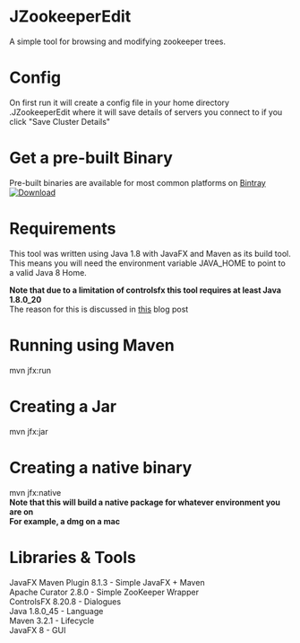 JZookeeperEdit
==============

A simple tool for browsing and modifying zookeeper trees.


Config
=======
On first run it will create a config file in your home directory .JZookeeperEdit
where it will save details of servers you connect to if you click "Save Cluster Details"


Get a pre-built Binary
======================
Pre-built binaries are available for most common platforms on [Bintray](https://bintray.com/feldoh/JZookeeperEdit/JZookeeperEdit)<br>
[ ![Download](https://api.bintray.com/packages/feldoh/JZookeeperEdit/JZookeeperEdit/images/download.svg) ](https://bintray.com/feldoh/JZookeeperEdit/JZookeeperEdit/_latestVersion)

Requirements
==============
This tool was written using Java 1.8 with JavaFX and Maven as its build tool.
This means you will need the environment variable JAVA_HOME to point to a valid Java 8 Home.

**Note that due to a limitation of controlsfx this tool requires at least Java 1.8.0_20**<br>
The reason for this is discussed in [this](http://fxexperience.com/2014/09/announcing-controlsfx-8-20-7/) blog post

Running using Maven
====================
mvn jfx:run


Creating a Jar
===============
mvn jfx:jar


Creating a native binary
=========================
mvn jfx:native
<br>**Note that this will build a native package for whatever environment you are on**
<br>**For example, a dmg on a mac**


Libraries & Tools
=========================
JavaFX Maven Plugin 8.1.3  - Simple JavaFX + Maven<br>
Apache Curator 2.8.0       - Simple ZooKeeper Wrapper<br>
ControlsFX 8.20.8          - Dialogues<br>
Java 1.8.0_45              - Language<br>
Maven 3.2.1                - Lifecycle<br>
JavaFX 8                   - GUI

